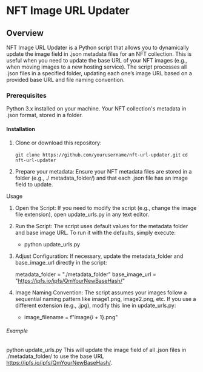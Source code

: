 # NFT Image URL Updater

## Overview

NFT Image URL Updater is a Python script that allows you to dynamically update the image field in .json metadata files for an NFT collection. This is useful when you need to update the base URL of your NFT images (e.g., when moving images to a new hosting service). The script processes all .json files in a specified folder, updating each one’s image URL based on a provided base URL and file naming convention.


### Prerequisites

Python 3.x installed on your machine.
Your NFT collection's metadata in .json format, stored in a folder.

#### Installation

1. Clone or download this repository:

   `git clone https://github.com/yourusername/nft-url-updater.git`
   `cd nft-url-updater`



2. Prepare your metadata: Ensure your NFT metadata files are stored in a folder (e.g., ./ metadata_folder/) and that each .json file has an image field to update.


Usage

1. Open the Script: If you need to modify the script (e.g., change the image file extension), open update_urls.py in any text editor.

2. Run the Script: The script uses default values for the metadata folder and base image URL. To run it with the defaults, simply execute:

   - python update_urls.py

3. Adjust Configuration:
   If necessary, update the metadata_folder and base_image_url directly in the script:

    metadata_folder = "./metadata_folder"
    base_image_url = "https://ipfs.io/ipfs/QmYourNewBaseHash/"

4. Image Naming Convention: The script assumes your images follow a sequential naming pattern like image1.png, image2.png, etc.  If you use a different extension (e.g., .jpg), modify this line in update_urls.py:


    - image_filename = f"image{i + 1}.png"


###### Example

python update_urls.py
This will update the image field of all .json files in ./metadata_folder/ to use the base URL https://ipfs.io/ipfs/QmYourNewBaseHash/.